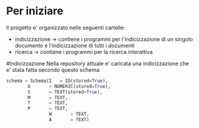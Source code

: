 # Per iniziare

Il progetto e' organizzato nelle seguenti cartelle:
* indicizzazione -> contiene i programmi per l'indicizzazione di un singolo documento e l'indicizzazione di tutti i documenti
* ricerca -> contiene i programmi per la ricerca interattiva

#Indicizzazione
Nella repository attuale e' caricata una indicizzazione che e' stata fatta secondo questo schema:

```python
schema = Schema(I 	= ID(stored=True),
		U      	= NUMERIC(stored=True),
		S      	= TEXT(stored=True),
		M      	= TEXT,
		T      	= TEXT,
		P      	= TEXT,
                W      	= TEXT,
                A      	= TEXT)

```
